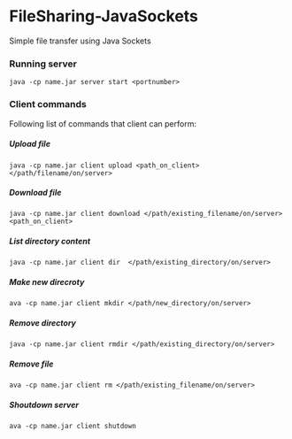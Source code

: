 # FileSharing-JavaSockets

Simple file transfer using Java Sockets

### Running server
	java -cp name.jar server start <portnumber>
### Client commands
Following list of commands that client can perform:
##### Upload file
	java -cp name.jar client upload <path_on_client> </path/filename/on/server>
##### Download file
	java -cp name.jar client download </path/existing_filename/on/server> <path_on_client>
	
##### List directory content
	java -cp name.jar client dir  </path/existing_directory/on/server> 

##### Make new direcroty 
	ava -cp name.jar client mkdir </path/new_directory/on/server>
	
##### Remove directory
	java -cp name.jar client rmdir </path/existing_directory/on/server>
	
##### Remove file 
	ava -cp name.jar client rm </path/existing_filename/on/server>

##### Shoutdown server
	ava -cp name.jar client shutdown
